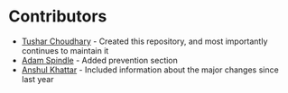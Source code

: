 # Contributors

   - [Tushar Choudhary](https://github.com/swingcake) - Created this repository, and most importantly continues to maintain it
   - [Adam Spindle](https://github.com/adamspindle) - Added prevention section
   - [Anshul Khattar](https://github.com/anshulkhattar) - Included information about the major changes since last year
